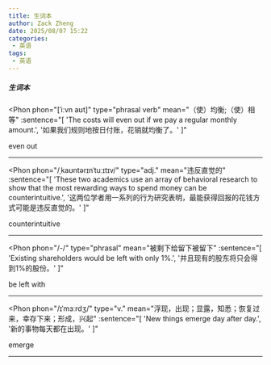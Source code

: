 ```yaml
---
title: 生词本
author: Zack Zheng
date: 2025/08/07 15:22
categories:
 - 英语
tags:
 - 英语
--- 
```


##### 生词本

<Phon 
  phon="[ˈiːvn aʊt]" 
  type="phrasal verb"
  mean="（使）均衡;（使）相等" 
  :sentence="[
    'The costs will even out if we pay a regular monthly amount.',
    '如果我们规则地按日付账，花销就均衡了。'
  ]"
>
  even out
</Phon>

------------------------------------------------

<Phon 
  phon="/ˌkaʊntərɪnˈtuːɪtɪv/" 
  type="adj."
  mean="违反直觉的" 
  :sentence="[
    'These two academics use an array of behavioral research to show that the most rewarding ways to spend money can be counterintuitive.',
    '这两位学者用一系列的行为研究表明，最能获得回报的花钱方式可能是违反直觉的。'
  ]"
>
  counterintuitive
</Phon>

------------------------------------------------

<Phon 
  phon="/-/" 
  type="phrasal"
  mean="被剩下给留下被留下" 
  :sentence="[
    'Existing shareholders would be left with only 1%.',
    '并且现有的股东将只会得到1%的股份。'
  ]"
>
  be left with
</Phon>

-------------------------------------------------

<Phon 
  phon="/ɪˈmɜːrdʒ/" 
  type="v."
  mean="浮现，出现；显露，知悉；恢复过来，幸存下来；形成，兴起" 
  :sentence="[
    'New things emerge day after day.',
    '新的事物每天都在出现。'
  ]"
>
  emerge
</Phon>

-------------------------------------------------
